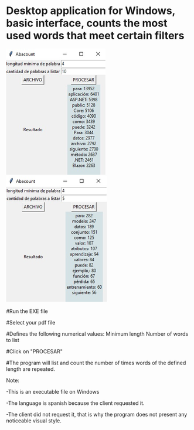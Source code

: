 # Desktop application for Windows, basic interface, counts the most used words that meet certain filters

![image program](pdf_test.jpeg)
![image program](pdf_test2.jpg)

#Run the EXE file

#Select your pdf file

#Defines the following numerical values:
    Minimum length
    Number of words to list

#Click on "PROCESAR"

#The program will list and count the number of times words of the defined length are repeated.




Note: 

-This is an executable file on Windows

-The language is spanish because the client requested it.

-The client did not request it, that is why the program does not present any noticeable visual style.
